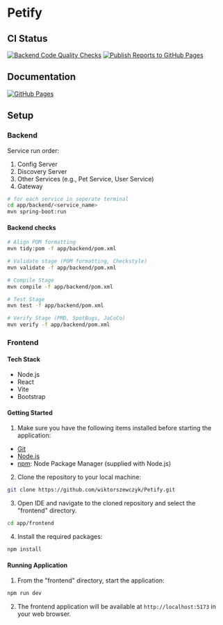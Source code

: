 # Petify

## CI Status
[![Backend Code Quality Checks](https://github.com/wiktorszewczyk/Petify/actions/workflows/checks.yml/badge.svg)](https://github.com/wiktorszewczyk/Petify/actions/workflows/checks.yml)
[![Publish Reports to GitHub Pages](https://github.com/wiktorszewczyk/Petify/actions/workflows/reporting.yml/badge.svg)](https://github.com/wiktorszewczyk/Petify/actions/workflows/reporting.yml)

## Documentation
[![GitHub Pages](https://img.shields.io/badge/GitHub%20Pages-222222?style=for-the-badge&logo=GitHub%20Pages&logoColor=white)](https://wiktorszewczyk.github.io/Petify/)

## Setup

### Backend
Service run order:
1. Config Server
2. Discovery Server
3. Other Services (e.g., Pet Service, User Service)
4. Gateway

```sh
# for each service in seperate terminal
cd app/backend/<service_name>
mvn spring-boot:run
```

#### Backend checks
```sh
# Align POM formatting
mvn tidy:pom -f app/backend/pom.xml

# Validate stage (POM formatting, Checkstyle)
mvn validate -f app/backend/pom.xml

# Compile Stage
mvn compile -f app/backend/pom.xml

# Test Stage
mvn test -f app/backend/pom.xml

# Verify Stage (PMD, SpotBugs, JaCoCo)
mvn verify -f app/backend/pom.xml
```

### Frontend

#### Tech Stack

- Node.js
- React
- Vite 
- Bootstrap

#### Getting Started

1. Make sure you have the following items installed before starting the application:

- [Git](https://git-scm.com/)
- [Node.js](https://nodejs.org)
- [npm](https://docs.npmjs.com/downloading-and-installing-node-js-and-npm): Node Package Manager (supplied with Node.js)

2. Clone the repository to your local machine:
```sh
git clone https://github.com/wiktorszewczyk/Petify.git
```

3. Open IDE and navigate to the cloned repository and select the "frontend" directory.
```sh
cd app/frontend
```

4. Install the required packages:
```sh
npm install
```

<!-- 5. Set up environment variables by creating a new file named `.env` in the "frontend" directory  and add the following content:

```env
VITE_API_BASE_URL=http://localhost:8222
``` -->
 
#### Running Application

1. From the "frontend" directory, start the application:
```sh
npm run dev
```

2. The frontend application will be available at `http://localhost:5173` in your web browser.
